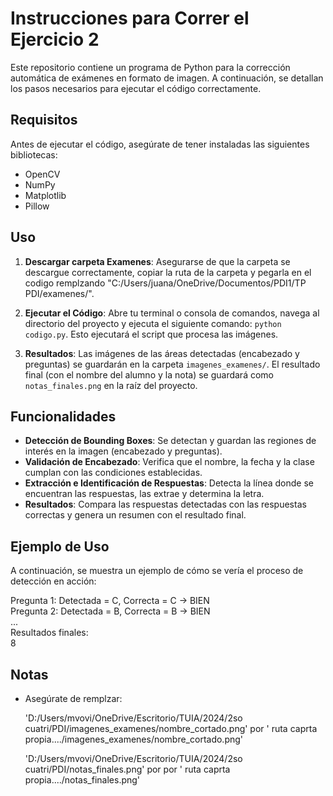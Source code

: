 # Instrucciones para Correr el Ejercicio 2

Este repositorio contiene un programa de Python para la corrección automática de exámenes en formato de imagen. A continuación, se detallan los pasos necesarios para ejecutar el código correctamente.

## Requisitos

Antes de ejecutar el código, asegúrate de tener instaladas las siguientes bibliotecas:

- OpenCV
- NumPy
- Matplotlib
- Pillow

## Uso

1. **Descargar carpeta Examenes**: Asegurarse de que la carpeta se descargue correctamente, copiar la ruta de la carpeta y pegarla en el codigo remplzando "C:/Users/juana/OneDrive/Documentos/PDI1/TP PDI/examenes/".

2. **Ejecutar el Código**: Abre tu terminal o consola de comandos, navega al directorio del proyecto y ejecuta el siguiente comando: `python codigo.py`. Esto ejecutará el script que procesa las imágenes.

3. **Resultados**: Las imágenes de las áreas detectadas (encabezado y preguntas) se guardarán en la carpeta `imagenes_examenes/`. El resultado final (con el nombre del alumno y la nota) se guardará como `notas_finales.png` en la raíz del proyecto.

## Funcionalidades

- **Detección de Bounding Boxes**: Se detectan y guardan las regiones de interés en la imagen (encabezado y preguntas).
- **Validación de Encabezado**: Verifica que el nombre, la fecha y la clase cumplan con las condiciones establecidas.
- **Extracción e Identificación de Respuestas**: Detecta la línea donde se encuentran las respuestas, las extrae y determina la letra.
- **Resultados**: Compara las respuestas detectadas con las respuestas correctas y genera un resumen con el resultado final.

## Ejemplo de Uso

A continuación, se muestra un ejemplo de cómo se vería el proceso de detección en acción:

Pregunta 1: Detectada = C, Correcta = C -> BIEN  
Pregunta 2: Detectada = B, Correcta = B -> BIEN  
...  
Resultados finales:  
8  
  

## Notas

- Asegúrate de remplzar:

  'D:/Users/mvovi/OneDrive/Escritorio/TUIA/2024/2so cuatri/PDI/imagenes_examenes/nombre_cortado.png' por ' ruta caprta propia..../imagenes_examenes/nombre_cortado.png'

  'D:/Users/mvovi/OneDrive/Escritorio/TUIA/2024/2so cuatri/PDI/notas_finales.png' por por ' ruta caprta propia..../notas_finales.png'
